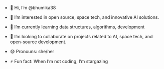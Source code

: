 - 👋 Hi, I’m @bhumika38
- 👀 I’m interested in open source, space tech, and innovative AI solutions.
- 🌱 I’m currently learning data structures, algorithms, development 
- 💞️ I’m looking to collaborate on projects related to AI, space tech, and open-source development.

- 😄 Pronouns: she/her
- ⚡ Fun fact: When I’m not coding, I’m stargazing 

<!---
bhumika38/bhumika38 is a ✨ special ✨ repository because its `README.md` (this file) appears on your GitHub profile.
You can click the Preview link to take a look at your changes.
--->
